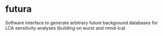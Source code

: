 # futura
Software interface to generate arbitrary future background databases for LCA sensitivity analyses (building on wurst and rmnd-lca)

